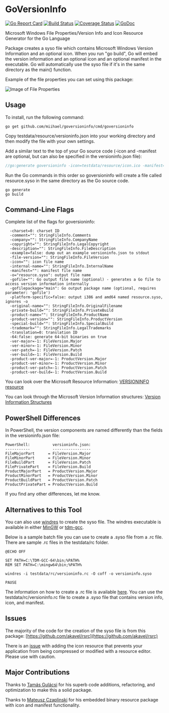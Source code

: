 GoVersionInfo
==========

[![Go Report Card](https://goreportcard.com/badge/github.com/miihael/goversioninfo)](https://goreportcard.com/report/github.com/josephspurrier/goversioninfo) [![Build Status](https://travis-ci.org/josephspurrier/goversioninfo.svg)](https://travis-ci.org/josephspurrier/goversioninfo) [![Coverage Status](https://coveralls.io/repos/josephspurrier/goversioninfo/badge.svg)](https://coveralls.io/r/josephspurrier/goversioninfo) [![GoDoc](https://godoc.org/github.com/josephspurrier/goversioninfo?status.svg)](https://godoc.org/github.com/josephspurrier/goversioninfo)

Microsoft Windows File Properties/Version Info and Icon Resource Generator for the Go Language

Package creates a syso file which contains Microsoft Windows Version Information and an optional icon. When you run "go build", Go will embed the version information and an optional icon and an optional manifest in the executable. Go will automatically use the syso file if it's in the same directory as the main() function.

Example of the file properties you can set using this package:

![Image of File Properties](https://cloud.githubusercontent.com/assets/2394539/12073634/0b32cb04-b0f6-11e5-9d8e-f9923ca554cf.jpg)

## Usage

To install, run the following command:
~~~
go get github.com/miihael/goversioninfo/cmd/goversioninfo
~~~

Copy testdata/resource/versioninfo.json into your working directory and then modify the file with your own settings.

Add a similar text to the top of your Go source code (-icon and -manifest are optional, but can also be specified in the versioninfo.json file):
~~~ go
//go:generate goversioninfo -icon=testdata/resource/icon.ico -manifest=testdata/resource/goversioninfo.exe.manifest
~~~

Run the Go commands in this order so goversioninfo will create a file called resource.syso in the same directory as the Go source code.
~~~
go generate
go build
~~~

## Command-Line Flags

Complete list of the flags for goversioninfo:

~~~
  -charset=0: charset ID
  -comment="": StringFileInfo.Comments
  -company="": StringFileInfo.CompanyName
  -copyright="": StringFileInfo.LegalCopyright
  -description="": StringFileInfo.FileDescription
  -example=false: dump out an example versioninfo.json to stdout
  -file-version="": StringFileInfo.FileVersion
  -icon="": icon file name
  -internal-name="": StringFileInfo.InternalName
  -manifest="": manifest file name
  -o="resource.syso": output file name
  -gofile="": Go output file name (optional) - generates a Go file to access version information internally
  -gofilepackage="main": Go output package name (optional, requires parameter: 'gofile')
  -platform-specific=false: output i386 and amd64 named resource.syso, ignores -o
  -original-name="": StringFileInfo.OriginalFilename
  -private-build="": StringFileInfo.PrivateBuild
  -product-name="": StringFileInfo.ProductName
  -product-version="": StringFileInfo.ProductVersion
  -special-build="": StringFileInfo.SpecialBuild
  -trademark="": StringFileInfo.LegalTrademarks
  -translation=0: translation ID
  -64:false: generate 64-bit binaries on true
  -ver-major=-1: FileVersion.Major
  -ver-minor=-1: FileVersion.Minor
  -ver-patch=-1: FileVersion.Patch
  -ver-build=-1: FileVersion.Build
  -product-ver-major=-1: ProductVersion.Major
  -product-ver-minor=-1: ProductVersion.Minor
  -product-ver-patch=-1: ProductVersion.Patch
  -product-ver-build=-1: ProductVersion.Build
~~~

You can look over the Microsoft Resource Information: [VERSIONINFO resource](https://msdn.microsoft.com/en-us/library/windows/desktop/aa381058(v=vs.85).aspx)

You can look through the Microsoft Version Information structures: [Version Information Structures](https://msdn.microsoft.com/en-us/library/windows/desktop/ff468916(v=vs.85).aspx)

## PowerShell Differences

In PowerShell, the version components are named differently than the fields in
the versioninfo.json file:

```
PowerShell:          versioninfo.json:
-----------          -----------------
FileMajorPart      = FileVersion.Major
FileMinorPart      = FileVersion.Minor
FileBuildPart      = FileVersion.Patch
FilePrivatePart    = FileVersion.Build
ProductMajorPart   = ProductVersion.Major
ProductMinorPart   = ProductVersion.Minor
ProductBuildPart   = ProductVersion.Patch
ProductPrivatePart = ProductVersion.Build

```

If you find any other differences, let me know.

## Alternatives to this Tool

You can also use [windres](https://sourceware.org/binutils/docs/binutils/windres.html) to create the syso file. The windres executable is available in either [MinGW](http://www.mingw.org/) or [tdm-gcc](http://tdm-gcc.tdragon.net/).

Below is a sample batch file you can use to create a .syso file from a .rc file. There are sample .rc files in the testdata/rc folder.

~~~
@ECHO OFF

SET PATH=C:\TDM-GCC-64\bin;%PATH%
REM SET PATH=C:\mingw64\bin;%PATH%

windres -i testdata/rc/versioninfo.rc -O coff -o versioninfo.syso

PAUSE
~~~

The information on how to create a .rc file is available [here](https://msdn.microsoft.com/en-us/library/windows/desktop/aa381043(v=vs.85).aspx). You can use the testdata/rc/versioninfo.rc file to create a .syso file that contains version info, icon, and manifest.

## Issues

The majority of the code for the creation of the syso file is from this package: [https://github.com/akavel/rsrc](https://github.com/akavel/rsrc)

There is an [issue](https://github.com/akavel/rsrc/issues/12) with adding the icon resource that prevents your application from being compressed or modified with a resource editor. Please use with caution.

## Major Contributions

Thanks to [Tamás Gulácsi](https://github.com/tgulacsi) for his superb code additions, refactoring, and optimization to make this a solid package.

Thanks to [Mateusz Czaplinski](https://github.com/akavel/rsrc) for his embedded binary resource package with icon and manifest functionality.

